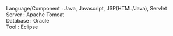 Language/Component : Java, Javascript, JSP(HTML/Java), Servlet  
Server : Apache Tomcat  
Database : Oracle  
Tool : Eclipse  
